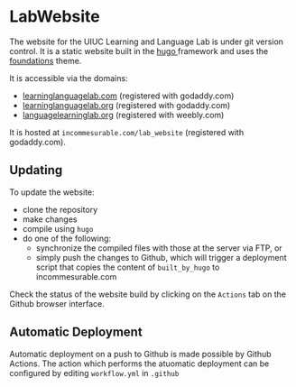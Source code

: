 # LabWebsite

The website for the UIUC Learning and Language Lab is under git version control.
It is a static website built in the [hugo ](https://gohugo.io/) framework and uses the [foundations](https://themes.gohugo.io/foundation-theme/) theme.

It is accessible via the domains:
* [learninglanguagelab.com](http://learninglanguagelab.com) (registered with godaddy.com)
* [learninglanguagelab.org](http://learninglanguagelab.org) (registered with godaddy.com)
* [languagelearninglab.org](http://languagelearninglab.org) (registered with weebly.com)

It is hosted at `incommesurable.com/lab_website` (registered with godaddy.com).

## Updating

To update the website:
* clone the repository
* make changes
* compile using `hugo`
* do one of the following:
  * synchronize the compiled files with those at the server via FTP, or
  * simply push the changes to Github, which will trigger a deployment script that copies the content of `built_by_hugo` to incommesurable.com

Check the status of the website build by clicking on the `Actions` tab on the Github browser interface. 

## Automatic Deployment

Automatic deployment on a push to Github is made possible by Github Actions. 
The action which performs the atuomatic deployment can be configured by editing `workflow.yml` in `.github`
